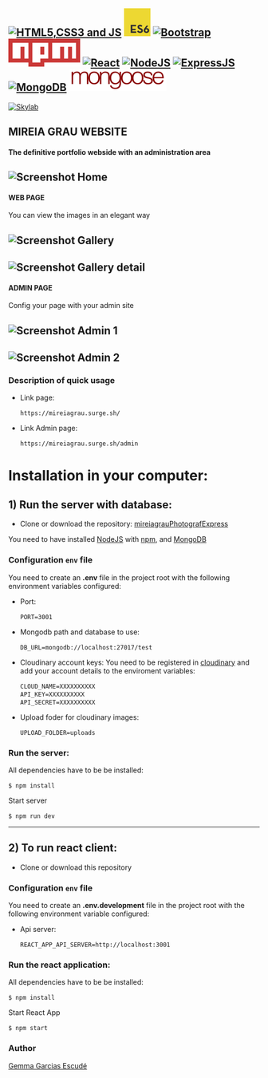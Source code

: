 [![HTML5,CSS3 and JS](https://github.com/FransLopez/logo-images/blob/master/logos/html5-css3-js.png)](http://www.w3.org/)
[![ES6](https://github.com/MarioTerron/logo-images/blob/master/logos/es6.png)](http://www.ecma-international.org/ecma-262/6.0/) 
[![Bootstrap](https://github.com/FransLopez/logo-images/blob/master/logos/bootstrap.png)](http://getbootstrap.com/)  
[![npm](https://github.com/MarioTerron/logo-images/blob/master/logos/npm.png)](https://www.npmjs.com/)
[![React](https://github.com/FransLopez/logo-images/blob/master/logos/react.png)](https://facebook.github.io/react/)
[![NodeJS](https://github.com/FransLopez/logo-images/blob/master/logos/nodejs.png)](https://nodejs.org/)
[![ExpressJS](https://github.com/MarioTerron/logo-images/blob/master/logos/expressjs.png)](http://expressjs.com///)
[![MongoDB](https://github.com/FransLopez/logo-images/blob/master/logos/mongodb.png)](https://www.mongodb.com/)
[![Monogoose](https://github.com/MarioTerron/logo-images/blob/master/logos/mongoose.png)](http://mongoosejs.com/)
---
[![Skylab](https://github.com/FransLopez/logo-images/blob/master/logos/skylab-56.png)](http://www.skylabcoders.com/)

## MIREIA GRAU WEBSITE
#### The definitive portfolio webside with an administration area
## ![Screenshot Home](http://res.cloudinary.com/duholcmsa/image/upload/v1512042960/home_ws2mdc.png)

#### WEB PAGE
You can view the images in an elegant way
## ![Screenshot Gallery](http://res.cloudinary.com/duholcmsa/image/upload/v1512042666/gallery_om4mnl.png)
## ![Screenshot Gallery detail](http://res.cloudinary.com/duholcmsa/image/upload/v1512042968/preview_tjmzzt.png)

#### ADMIN PAGE
Config your page with your admin site
## ![Screenshot Admin 1](http://res.cloudinary.com/duholcmsa/image/upload/v1512043325/admin1_dnjics.png)
## ![Screenshot Admin 2](http://res.cloudinary.com/duholcmsa/image/upload/v1512043328/admin2_zeihhb.png)

### Description of quick usage 
- Link page:

  ```
  https://mireiagrau.surge.sh/
  ```

- Link Admin page:

  ```
  https://mireiagrau.surge.sh/admin
  ```
  
  
# Installation in your computer:

## 1) Run the server with database:

- Clone or download the repository: [mireiagrauPhotografExpress](https://github.com/GemmaGarcias/mireiagrauPhotografExpress)

You need to have installed [NodeJS](https://nodejs.org/) with [npm](https://www.npmjs.com/), and [MongoDB](https://www.mongodb.com/)

### Configuration `env` file

You need to create an **.env** file in the project root with the following environment variables configured:

- Port:

  ```
  PORT=3001
  ```

- Mongodb path and database to use:

  ```
  DB_URL=mongodb://localhost:27017/test
  ```
- Cloudinary account keys:
You need to be registered in [cloudinary](https://cloudinary.com/) and add your account details to the enviroment variables:

  ```
  CLOUD_NAME=XXXXXXXXXX
  API_KEY=XXXXXXXXXX
  API_SECRET=XXXXXXXXXX
  ```
- Upload foder for cloudinary images:
  ```
  UPLOAD_FOLDER=uploads
  ```

### Run the server:
All dependencies have to be be installed:
```
$ npm install
```

Start server
```
$ npm run dev
```
----

## 2) To run react client:
- Clone or download this repository

### Configuration `env` file

You need to create an **.env.development** file in the project root with the following environment variable configured:

- Api server:
  ```
  REACT_APP_API_SERVER=http://localhost:3001
  ```
### Run the react application:
All dependencies have to be be installed:
```
$ npm install
```

Start React App
```
$ npm start
```

### Author
[Gemma Garcias Escudé](https://github.com/GemmaGarcias)






